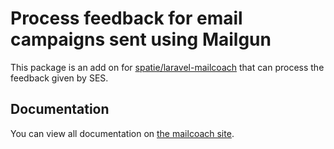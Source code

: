# Process feedback for email campaigns sent using Mailgun

This package is an add on for [spatie/laravel-mailcoach](https://github.com/spatie/laravel-mailcoach) that can process the feedback given by SES.

## Documentation

You can view all documentation on [the mailcoach site](https://mailcoach.app).
